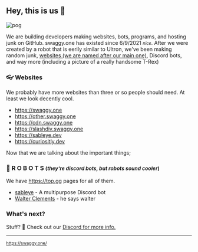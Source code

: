 ## Hey, this is us 👋

![pog](https://cdn.swaggy.one/files/imgs/discord-header-logo.png)

We are building developers making websites, bots, programs, and hosting junk on GitHub. swaggy.one has existed since 6/9/2021 <small>*nice*</small>. After we were created by a robot that is eerily similar to Ultron, we've been making random junk, [websites (we are named after our main one)](https://swaggy.one/), Discord bots, and way more (including a picture of a really handsome T-Rex)

### 👓 Websites

We probably have more websites than three or so people should need. At least we look decently cool.

- https://swaggy.one
- https://other.swaggy.one
- https://cdn.swaggy.one
- https://slashdiv.swaggy.one
- https://sableye.dev
- https://curiositly.dev

Now that we are talking about the important things;

### 🤖 **R O B O T S**  <small>(*they're discord bots, but robots sound cooler*)</small>

We have https://top.gg pages for all of them.

- [sableye](https://top.gg/bot/) - A multipurpose Discord bot
- [Walter Clements](https://top.gg/bot/877271681457082438) - he says walter

###  What's next?

Stuff? 🤷 Check out our [Discord for more info.](https://swaggy.one/r/discord)

---

<sub>https://swaggy.one/</sub>

<!--
last updated on 11/2/21
-->
